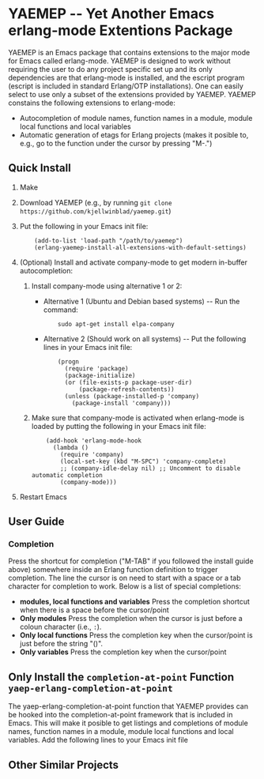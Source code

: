 
YAEMEP -- Yet Another Emacs erlang-mode Extentions Package
==========================================================

YAEMEP is an Emacs package that contains extensions to the major mode
for Emacs called erlang-mode. YAEMEP is designed to work without
requiring the user to do any project specific set up and its only
dependencies are that erlang-mode is installed, and the escript
program (escript is included in standard Erlang/OTP
installations). One can easily select to use only a subset of the
extensions provided by YAEMEP. YAEMEP constains the following
extensions to erlang-mode:

* Autocompletion of module names, function names in a module, module
  local functions and local variables
* Automatic generation of etags for Erlang projects (makes it posible
  to, e.g., go to the function under the cursor by pressing "M-.")

Quick Install
-------------

1. Make
2. Download YAEMEP (e.g., by running `git clone https://github.com/kjellwinblad/yaemep.git`)
3. Put the following in your Emacs init file:
   
           (add-to-list 'load-path "/path/to/yaemep")
           (erlang-yaemep-install-all-extensions-with-default-settings)
4. (Optional) Install and activate company-mode to get modern
   in-buffer autocompletion:
   1. Install company-mode using alternative 1 or 2:
      * Alternative 1 (Ubuntu and Debian based systems) -- Run the
        command:
        
                sudo apt-get install elpa-company
      * Alternative 2 (Should work on all systems) -- Put the following
        lines in your Emacs init file:
        
                (progn
                  (require 'package)
                  (package-initialize)
                  (or (file-exists-p package-user-dir)
                      (package-refresh-contents))
                  (unless (package-installed-p 'company)
                    (package-install 'company)))
   2. Make sure that company-mode is activated when erlang-mode is
      loaded by putting the following in your Emacs init file:
      
              (add-hook 'erlang-mode-hook
                (lambda ()
                  (require 'company)
                  (local-set-key (kbd "M-SPC") 'company-complete)
                  ;; (company-idle-delay nil) ;; Uncomment to disable automatic completion
                  (company-mode)))
3. Restart Emacs

User Guide
----------

### Completion

Press the shortcut for completion ("M-TAB" if you followed the install
guide above) somewhere inside an Erlang function definition to trigger
completion. The line the cursor is on need to start with a space or a
tab character for completion to work. Below is a list of special
completions:

* **modules, local functions and variables** Press the completion
  shortcut when there is a space before the cursor/point
* **Only modules** Press the completion when the cursor is just before
  a coloun character (i.e., `:`).
* **Only local functions** Press the completion key when the
  cursor/point is just before the string "()".
* **Only variables** Press the completion key when the cursor/point


Only Install the `completion-at-point` Function `yaep-erlang-completion-at-point`
-----------------------------------------------------------------------------

The yaep-erlang-completion-at-point function that YAEMEP provides can
be hooked into the completion-at-point framework that is included in
Emacs. This will make it posible to get listings and completions of
module names, function names in a module, module local functions and
local variables. Add the following lines to your Emacs init file 




Other Similar Projects
----------------------
